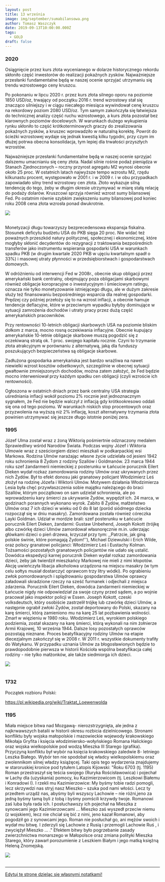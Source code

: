 ```yaml
---
layout: post
title: 13 września
image: img/september/sumabilansowa.png
author: Tomasz Waszczyk
date: 2019-09-13T10:00:00.000Z
tags:
  - GOLD
draft: false
---
```


### 2020

Osiągnięcie przez kurs złota wycenianego w dolarze historycznego rekordu skłoniło część inwestorów do realizacji pokaźnych zysków. Najważniejsze przesłanki fundamentalne będą w naszej ocenie sprzyjać utrzymaniu się trendu wzrostowego ceny kruszcu.

Po pokonaniu w lipcu 2020 r. przez kurs złota silnego oporu na poziomie 1850 USD/oz, trwający od początku 2016 r. trend wzrostowy stał się znacząco silniejszy i w ciągu niecałego miesiąca wywindował cenę kruszcu na rekordowy poziom 2080 USD/oz. Tym samym zakończyła się łatwiejsza do technicznej analizy część ruchu wzrostowego, a kurs złota pozostał bez klarownych poziomów docelowych. W warunkach dużego wykupienia rynku skłoniło to część krótkoterminowych graczy do zrealizowania pokaźnych zysków, a kruszec wprowadziło w naturalną korektę. Powrót do ścieżki wzrostowej wydaje się jednak kwestią kilku tygodni, przy czym im dłużej potrwa obecna konsolidacja, tym lepiej dla trwałości przyszłych wzrostów.

Najważniejsze przesłanki fundamentalne będą w naszej ocenie sprzyjać dalszemu umacnianiu się ceny złota. Nadal silnie rośnie podaż pieniądza w Stanach Zjednoczonych – roczny przyrost agregatu M2 wynosi obecnie około 25 proc. W ostatnich latach najwyższe tempo wzrostu M2, rzędu kilkunastu procent, występowało w 2001 r. i w 2009 r. i w obu przypadkach zapowiadało silny trend wzrostowy cen złota. Złoto wykazuje silną tendencję do tego, żeby w długim okresie utrzymywać w miarę stałą relację do podaży dolarów. Kruszcowi sprzyja również wzrost sumy bilansowej Fed. Po ostatnim równie szybkim zwiększeniu sumy bilansowej pod koniec roku 2008 cena złota wzrosła ponad dwukrotnie.

<img src="./img/september/sumabilansowa.png"><br><br>

Monetyzacji długu towarzyszy bezprecedensowa ekspansja fiskalna. Stosunek deficytu budżetu USA do PKB sięga 20 proc. Nie widać też poważnych przeszkód natury politycznej, społecznej i ekonomicznej, które mogłyby skłonić decydentów do rezygnacji z traktowania bezpośrednich transferów jako instrumentu wspierania gospodarki USA w warunkach spadku PKB (w drugim kwartale 2020 PKB w ujęciu kwartalnym spadł o 33%) i masowej utraty płynności w przedsiębiorstwach i gospodarstwach domowych.

W odróżnieniu od interwencji Fed w 2008r., obecnie skup obligacji przez amerykański bank centralny, obejmujący poza obligacjami skarbowymi również obligacje koropracyjne o inwestycyjnym i śmieciowym ratingu, oznacza nie tylko monetyzowanie istniejącego długu, ale w dużym zakresie służy też finansowaniu bezpośredniego wsparcia dla realnej gospodarki. Prędzej czy później przełoży się to na wzrost inflacji, a obecnie hamuje tendencje deflacyjne, które w przeciwnym wypadku byłyby dominujące w sytuacji zamrożenia dochodów i utraty pracy przez dużą część amerykańskich pracowników.

Przy rentowności 10-letnich obligacji skarbowych USA na poziomie bliskim dołkom z marca, mocno rosną oczekiwania inflacyjne. Obecnie kupujący amerykańskie 10-letnie obligacje skarbowe muszą pogodzić się z oczekiwaną stratą ok. 1 proc. swojego kapitału rocznie. Czyni to trzymanie złota atrakcyjnym w porównaniu z alternatywą, jaką dla funduszy poszukujących bezpieczeństwa są obligacje skarbowe.

Zadłużona gospodarka amerykańska jest bardzo wrażliwa na nawet niewielki wzrost kosztów odsetkowych, szczególnie w obecnej sytuacji gwałtownie zmniejszonych dochodów, można zatem założyć, że Fed będzie mocno interweniował przy każdym spadku cen obligacji (czyli wzroście ich rentowności).

Ogłoszona w ostatnich dniach przez bank centralny USA strategia uśredniania inflacji wokół poziomu 2% rocznie jest jednoznacznym sygnałem, że Fed nie będzie walczył z inflacją gdy krótkookresowo oddali się ona od tego poziomu. W warunkach niskich stop procentowych oraz przyzwolenia na wyższą niż 2% inflację, koszt alternatywny trzymania złota powinien utrzymywać się jeszcze długo istotnie poniżej zera.

### 1995

Józef Ulma został wraz z żoną Wiktorią pośmiertnie odznaczony medalem Sprawiedliwy wśród Narodów Świata. Podczas wojny Józef i Wiktoria Ulmowie wraz z sześciorgiem dzieci mieszkali w podkarpackiej wsi Markowa. Rodzina Ulmów narażając własne życie udzielała od jesieni 1942 roku schronienia 8 Żydom z rodziny Szallów i Goldmanów. 23 marca 1944 roku szef żandarmerii niemieckiej z posterunku w Łańcucie porucznik Eilert Dieken wydał rozkaz zamordowania rodziny Ulmów oraz ukrywanych przez nich Żydów. Był to efekt donosu jaki granatowy policjant Włodzimierz Leś złożył na rodzinę Józefa i Wiktorii Ulmów. Motywem działania Włodzimierza Lesia była chęć przywłaszczenia sobie majątku należącego do braci Szallów, którym początkowo on sam udzielał schronienia, ale po wprowadzeniu kary śmierci za ukrywanie Żydów, wypędził ich. 24 marca, w godzinach porannych wykonano wyrok. Zabito 8 Żydów, małżeństwo Ulmów oraz 7 ich dzieci w wieku od 0 do 8 lat (poród siódmego dziecka rozpoczął się w dniu masakry). Zamordowana została również córeczka Layki Goldman. Udział w mordzie brali: szef posterunku w Łańcucie porucznik Eilert Dieken, żandarmi: Gustaw Unbehend, Joseph Kokott (trójkę albo czwórkę dzieci Ulmów zamordował własnoręcznie m.in. uderzając główkami dzieci o pień drzewa, krzyczał przy tym: ,,Patrzcie, jak giną polskie świnie, które pomagają Żydom!''), Michael Dziewulski i Erich Wilde, oraz polscy granatowi policjanci: Włodzimierz Leś i Eustachy Kolman. Tożsamości pozostałych granatowych policjantów nie udało się ustalić. Dowódca ekspedycji karnej porucznik Dieken wydał rozkaz zamordowania dzieci, żeby jak twierdził mieszkańcy Markowej nie mieli z nimi kłopotów. Akcję uwieńczyła libacja alkoholowa urządzona na miejscu masakry (w tym celu sołtys musiał dostarczyć oprawcom trzy litry wódki). Po ograbieniu zwłok pomordowanych i splądrowaniu gospodarstwa Ulmów oprawcy załadowali skradzione rzeczy na sześć furmanek i odjechali z miejsca zdarzenia. Porucznik Eilert Dieken, dowódca żandarmerii niemieckiej w Łańcucie nigdy nie odpowiedział za swoje czyny przed sądem, a po wojnie pracował jako inspektor policji w Essen. Joseph Kokott, czeski volksdeutsch, który osobiście zastrzelił trójkę lub czwórkę dzieci Ulmów, a następnie ograbił zwłoki Żydów, został deportowany do Polski, skazany na karę śmierci, którą zamieniono mu na karę 25
lat pozbawienia wolności. Zmarł w więzieniu w 1980 roku. Włodzimierz Leś, wyrokiem polskiego podziemia, został skazany na karę śmierci, którą wykonali na nim żołnierze Armii Krajowej, 10 września 1944. Dalsze losy pozostałych oprawców pozostają nieznane. Proces beatyfikacyjny rodziny Ulmów na etapie diecezjalnym zakończył się w 2008 r. W 2011 r. wszystkie dokumenty trafiły do Watykanu. W przypadku uznania Ulmów za błogosławionych będzie to prawdopodobnie pierwsza w historii Kościoła wspólna beatyfikacja całej rodziny - nie tylko małżonków, ale także siedmiorga ich dzieci.

<img src="./img/september/ulma.jpg"><br><br>

### 1732

Początek rozbioru Polski:

https://pl.wikipedia.org/wiki/Traktat_Loewenwolda

### 1195

Miała miejsce bitwa nad Mozgawą- nierozstrzygnięta, ale jedna z najkrwawszych batalii w historii okresu rozbicia dzielnicowego. Stronami konfliktu były wojska małopolskie i mazowieckie wojewody krakowskiego Mikołaja Gryfita i księcia włodzimiersko-wołyńskiego Romana Halickiego oraz wojska wielkopolskie pod wodzą Mieszka III Starego (grafika).
Przyczyną konfliktu był wybór na księcia krakowskiego zaledwie 8- letniego Leszka Białego. Wybór ten nie spodobał się władcy wielkopolskiemu oraz zwolennikom silnej władzy książęcej.
Taki opis tego wydarzenia znajdujemy w staroruskiej kronice pod tytułem Latopis Kijowski:
"Roku 6703 (tj. 1195) Roman przestraszył się teścia swojego (Ruryka Rościsławowica) i pojechał w Lachy dla (uzyskania) pomocy, ku Kazimierzowicom (tj. Leszkowi Białemu i Konradowi I). I rzekli mu Kazimierzowice: My byśmy tobie radzi pomogli, lecz skrzywdzi nas stryj nasz Mieszko – szuka pod nami włości. Lecz ty przedtem urządź nas, abyśmy byli wszyscy Lachowie – nie różni,jeno za jedną byśmy tamą byli z tobą i byśmy pomścili krzywdy twoje. Romanowi zaś luba była rada ich. I posłuchawszy ich pojechał na Mieszka z synowcami jego Kazimierzowcami ... Mieszko zaś wyszedł przeciw niemu (z wojskiem), lecz nie chciał się bić z nimi, jeno kazał Romanowi, aby pogodził go z synowcami jego. Roman nie posłuchał go, ani mężów swoich i wydał mu bitwę. I zderzyli się Lachowie z Rusią i przemogli Lachowie Ruś , i zwyciężył Mieszko ... ."
Efektem bitwy było pogrzebanie zasady zwierzchnictwa monarszego w Małopolsce oraz zmiana polityki Mieszka Starego, który zawarł porozumienie z Leszkiem Białym i jego matką księżną Heleną Znomejską.

<img src="./img/september/mozgawa.jpg"><br><br>

---

<a href="https://github.com/TomaszWaszczyk/historia.waszczyk.com/edit/master/src/content/september-13.md" target="_blank">Edytuj tę stronę dzieląc się własnymi notatkami!</a>

